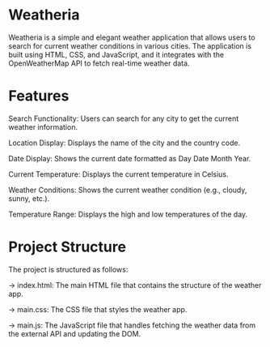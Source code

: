 # Weatheria
Weatheria is a simple and elegant weather application that allows users to search for current weather conditions in various cities. The application is built using HTML, CSS, and JavaScript, and it integrates with the OpenWeatherMap API to fetch real-time weather data.

# Features

Search Functionality: Users can search for any city to get the current weather information.

Location Display: Displays the name of the city and the country code.

Date Display: Shows the current date formatted as Day Date Month Year.

Current Temperature: Displays the current temperature in Celsius.

Weather Conditions: Shows the current weather condition (e.g., cloudy, sunny, etc.).

Temperature Range: Displays the high and low temperatures of the day.

# Project Structure

The project is structured as follows:

-> index.html: The main HTML file that contains the structure of the weather app.

-> main.css: The CSS file that styles the weather app.

-> main.js: The JavaScript file that handles fetching the weather data from the external API and updating the DOM.

